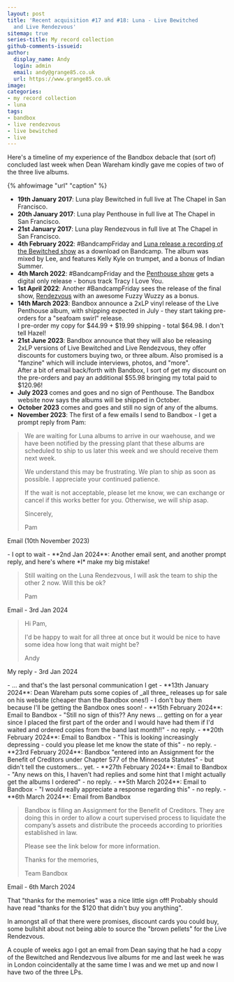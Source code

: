 ```yaml
---
layout: post
title: 'Recent acquisition #17 and #18: Luna - Live Bewitched
  and Live Rendezvous'
sitemap: true
series-title: My record collection 
github-comments-issueid:
author:
  display_name: Andy
  login: admin
  email: andy@grange85.co.uk
  url: https://www.grange85.co.uk
image:
categories:
- my record collection 
- luna
tags:
- bandbox
- live rendezvous
- live bewitched
- live
---
```

Here's a timeline of my experience of the Bandbox debacle that (sort of) concluded last week when Dean Wareham kindly gave me copies of two of the three live albums.

{% ahfowimage "url" "caption" %}

- **19th January 2017**: Luna play Bewitched in full live at The Chapel in San Francisco.
- **20th January 2017**: Luna play Penthouse in full live at The Chapel in San Francisco.
- **21st January 2017**: Luna play Rendezvous in full live at The Chapel in San Francisco.
- **4th February 2022**: #BandcampFriday and [Luna release a recording of the Bewitched show](https://www.fullofwishes.co.uk/2022/02/04/luna-live-bewitched-on-bandcamp/) as a download on Bandcamp. The album was mixed by Lee, and features Kelly Kyle on trumpet, and a bonus of Indian Summer.
- **4th March 2022**: #BandcampFriday and the [Penthouse show](https://luna.bandcamp.com/album/live-penthouse) gets a digital only release - bonus track Tracy I Love You.
- **1st April 2022**: Another #BandcampFriday sees the release of the final show, [Rendezvous](https://luna.bandcamp.com/album/live-rendezvous) with an awesome Fuzzy Wuzzy as a bonus.
- **14th March 2023**: Bandbox announce a 2xLP vinyl release of the Live Penthouse album, with shipping expected in July - they start taking pre-orders for a "seafoam swirl" release.  
  I pre-order my copy for $44.99 + $19.99 shipping - total $64.98. I don't tell Hazel!
- **21st June 2023**: Bandbox announce that they will also be releasing 2xLP versions of Live Bewitched and Live Rendezvous, they offer discounts for customers buying two, or three album. Also promised is a "fanzine" which will include interviews, photos, and "more".  
  After a bit of email back/forth with Bandbox, I sort of get my discount on the pre-orders and pay an additional $55.98 bringing my total paid to $120.96!
- **July 2023** comes and goes and no sign of Penthouse. The Bandbox website now says the albums will be shipped in October.
- **October 2023** comes and goes and still no sign of any of the albums.
- **November 2023**: The first of a few emails I send to Bandbox - I get a prompt reply from Pam:
<blockquote>

<p>
We are waiting for Luna albums to arrive in our waehouse, and we have been notified by the pressing plant that these albums are scheduled to ship to us later this week and we should receive them next week.
</p>

<p>
We understand this may be frustrating. We plan to ship as soon as possible. I appreciate your continued patience.
</p>

<p>
If the wait is not acceptable, please let me know, we can exchange or cancel if this works better for you. Otherwise, we will ship asap.
</p>

<p>
Sincerely,
</p>

<p>
Pam
</p>
</blockquote>
<p class="caption">Email (10th November 2023)</p>
- I opt to wait
- **2nd Jan 2024**: Another email sent, and another prompt reply, and here's where *I* make my big mistake!

<blockquote>

<p>
Still waiting on the Luna Rendezvous, I will ask the team to ship the other 2 now. Will this be ok?
</p>

<p>
Pam
</p>

</blockquote>
<p class="caption">Email - 3rd Jan 2024</p>

<blockquote>

<p>
Hi Pam,
</p>
<p>
I'd be happy to wait for all three at once but it would be nice to have some idea how long that wait might be?
</p>
<p>
Andy
</p>

</blockquote>
<p class="caption">My reply - 3rd Jan 2024</p>
- ... and that's the last personal communication I get
- **13th January 2024**: Dean Wareham puts some copies of _all three_ releases up for sale on his website (cheaper than the Bandbox ones!) - I don't buy them because I'll be getting the Bandbox ones soon!
- **15th February 2024**: Email to Bandbox - "Still no sign of this?? Any news ... getting on for a year since I placed the first part of the order and I would have had them if I'd waited and ordered copies from the band last month!!" - no reply.
- **20th February 2024**: Email to Bandbox - "This is looking increasingly depressing - could you please let me know the state of this" - no reply.
- **23rd February 2024**: Bandbox "entered into an Assignment for the Benefit of Creditors under Chapter 577 of the Minnesota Statutes" - but didn't tell the customers... yet.
- **27th February 2024**: Email to Bandbox - "Any news on this, I haven't had replies and some hint that I might actually get the albums I ordered" - no reply.
- **5th March 2024**: Email to Bandbox - "I would really appreciate a response regarding this" - no reply.
- **6th March 2024**: Email from Bandbox

<blockquote>

<p>
Bandbox is filing an Assignment for the Benefit of Creditors. They are doing this in order to allow a court supervised process to liquidate the company’s assets and distribute the proceeds according to priorities established in law. 
</p>

<p>
Please see the link below for more information.
</p>

<p>
Thanks for the memories,
</p>

<p>
Team Bandbox 
</p>

</blockquote>
<p class="caption">Email - 6th March 2024</p>

That "thanks for the memories" was a nice little sign off! Probably should have read "thanks for the $120 that didn't buy you anything".

In amongst all of that there were promises, discount cards you could buy, some bullshit about not being able to source the "brown pellets" for the Live Rendezvous.

A couple of weeks ago I got an email from Dean saying that he had a copy of the Bewitched and Rendezvous live albums for me and last week he was in London coincidentally at the same time I was and we met up and now I have two of the three LPs.



